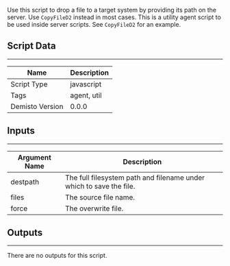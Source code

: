 Use this script to drop a file to a target system by providing its path on the server. Use `CopyFileD2` instead in most cases.
This is a utility agent script to be used inside server scripts. See `CopyFileD2` for an example.
## Script Data
---

| **Name** | **Description** |
| --- | --- |
| Script Type | javascript |
| Tags | agent, util |
| Demisto Version | 0.0.0 |

## Inputs
---

| **Argument Name** | **Description** |
| --- | --- |
| destpath | The full filesystem path and filename under which to save the file. |
| files | The source file name. |
| force | The overwrite file. |

## Outputs
---
There are no outputs for this script.
